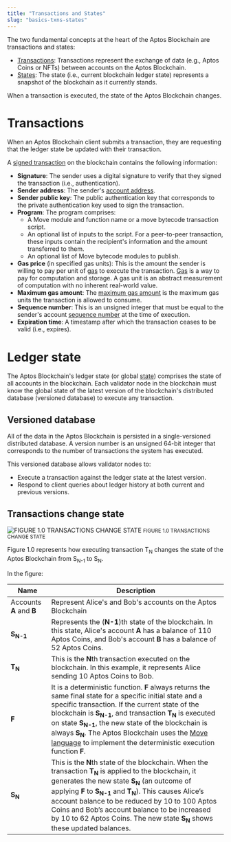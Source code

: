 ```yaml
---
title: "Transactions and States"
slug: "basics-txns-states"
---
```

The two fundamental concepts at the heart of the Aptos Blockchain are transactions and states:

* [Transactions](#transactions): Transactions represent the exchange of data (e.g., Aptos Coins or NFTs) between accounts on the Aptos Blockchain.
* [States](#ledger-state): The state (i.e., current blockchain ledger state) represents a snapshot of the blockchain as it currently stands.

When a transaction is executed, the state of the Aptos Blockchain changes.

# Transactions

When an Aptos Blockchain client submits a transaction, they are requesting that the ledger state be updated with their transaction.

A [signed transaction](/reference/glossary#transaction) on the blockchain contains the following information:

- **Signature**: The sender uses a digital signature to verify that they signed the transaction (i.e., authentication).
- **Sender address**: The sender's [account address](/reference/glossary#account-address).
- **Sender public key**: The public authentication key that corresponds to the private authentication key used to sign the transaction.
- **Program**: The program comprises:
  - A Move module and function name or a move bytecode transaction script.
  - An optional list of inputs to the script. For a peer-to-peer transaction, these inputs contain the recipient's information and the amount transferred to them.
  - An optional list of Move bytecode modules to publish.
- **Gas price** (in specified gas units): This is the amount the sender is willing to pay per unit of [gas](/reference/glossary#gas) to execute the transaction. [Gas](basics-gas-txn-fee.md) is a way to pay for computation and storage. A gas unit is an abstract measurement of computation with no inherent real-world value.
- **Maximum gas amount**: The [maximum gas amount](/reference/glossary#maximum-gas-amount) is the maximum gas units the transaction is allowed to consume.
- **Sequence number**: This is an unsigned integer that must be equal to the sender's account [sequence number](/reference/glossary#sequence-number) at the time of execution.
- **Expiration time**: A timestamp after which the transaction ceases to be valid (i.e., expires).

# Ledger state

The Aptos Blockchain's ledger state (or global [state](/reference/glossary#state)) comprises the state of all accounts in the blockchain. Each validator node in the blockchain must know the global state of the latest version of the blockchain's distributed database (versioned database) to execute any transaction.

## Versioned database

All of the data in the Aptos Blockchain is persisted in a single-versioned distributed database. A version number is an unsigned 64-bit integer that corresponds to the number of transactions the system has executed.

This versioned database allows validator nodes to:

- Execute a transaction against the ledger state at the latest version.
- Respond to client queries about ledger history at both current and previous versions.

## Transactions change state

![FIGURE 1.0 TRANSACTIONS CHANGE STATE](/img/docs/transactions.svg)
<small className="figure">FIGURE 1.0 TRANSACTIONS CHANGE STATE</small>

Figure 1.0 represents how executing transaction T<sub>N</sub> changes the state of the Aptos Blockchain from S<sub>N-1</sub> to S<sub>N</sub>.

In the figure:

| Name | Description |
| ---- | ----------- |
| Accounts **A** and **B** | Represent Alice's and Bob's accounts on the Aptos Blockchain |
| **S<sub>N-1</sub>** | Represents the (**N-1**)th state of the blockchain. In this state, Alice's account **A** has a balance of 110 Aptos Coins, and Bob's account **B** has a balance of 52 Aptos Coins. |
| **T<sub>N</sub>** | This is the **N**th transaction executed on the blockchain. In this example, it represents Alice sending 10 Aptos Coins to Bob. |
| **F** | It is a deterministic function. **F** always returns the same final state for a specific initial state and a specific transaction. If the current state of the blockchain is **S<sub>N-1</sub>**, and transaction **T<sub>N</sub>** is executed on state **S<sub>N-1</sub>**, the new state of the blockchain is always **S<sub>N</sub>**. The Aptos Blockchain uses the [Move language](https://aptos.github.io/move) to implement the deterministic execution function **F**. |
| **S<sub>N</sub>** | This is the **N**th state of the blockchain. When the transaction **T<sub>N</sub>** is applied to the blockchain, it generates the new state **S<sub>N</sub>** (an outcome of applying **F** to **S<sub>N-1</sub>** and **T<sub>N</sub>**). This causes Alice’s account balance to be reduced by 10 to 100 Aptos Coins and Bob’s account balance to be increased by 10 to 62 Aptos Coins. The new state **S<sub>N</sub>** shows these updated balances. |
